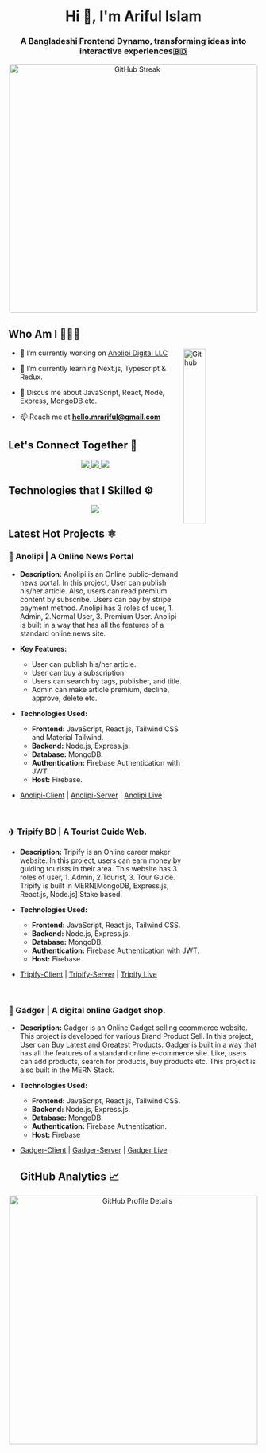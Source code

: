 <h1 align="center">Hi 👋, I'm Ariful Islam</h1>  
<h3 align="center">A Bangladeshi Frontend Dynamo, transforming ideas into interactive experiences🇧🇩</h3>

<div align="center">
  <a href="https://git.io/streak-stats" target="_blank">
    <img src="https://streak-stats.demolab.com?user=hellomrariful&theme=algolia&border_radius=4.3&card_width=500" alt="GitHub Streak" style="border-radius: 4.3px; width: 500px;">
  </a>
</div>

<h2> Who Am I 🙋🏻‍♂️ </h2>
<img width="30%" align="right" alt="Github" src="https://i.pinimg.com/originals/e8/f4/53/e8f453469a3ec97ecd354df465d73913.gif" />

- 🔭 I’m currently working on [Anolipi Digital LLC](https://www.anolipidigital.com/)

- 🌱 I’m currently learning Next.js, Typescript & Redux.

- 💬 Discus me about JavaScript, React, Node, Express, MongoDB etc.
- 📫 Reach me at **hello.mrariful@gmail.com**

<h2>Let's Connect Together 📲</h2>  
<p align="center" gap="2px">
  <a href="https://www.linkedin.com/in/hellomrariful/">
    <img src="https://skillicons.dev/icons?i=linkedin" />
  </a>
  <a href="https://twitter.com/hellomrariful">
    <img src="https://skillicons.dev/icons?i=twitter" />
  </a>
  <a href="https://www.instagram.com/hellomrariful">
    <img src="https://skillicons.dev/icons?i=instagram" />
  </a>
</p>
  
<h2>Technologies that I Skilled ⚙️ </h2>

<p align="center">
    <img src="https://skillicons.dev/icons?i=html,css,js,react,tailwind,bootstrap,firebase,nodejs,express,mongodb&perline=5" />
</p>

  <h2>Latest Hot Projects ⚛️ </h2>

### 📰 Anolipi | A Online News Portal

- **Description:** Anolipi is an Online public-demand news portal. In this project, User can publish his/her article. Also, users can read premium content by subscribe. Users can pay by stripe payment method. Anolipi has 3 roles of user, 1. Admin, 2.Normal User, 3. Premium User. Anolipi is built in a way that has all the features of a standard online news site.
- **Key Features:**
  - User can publish his/her article.
  - User can buy a subscription.
  - Users can search by tags, publisher, and title.
  - Admin can make article premium, decline, approve, delete etc.

- **Technologies Used:**

  - **Frontend:** JavaScript, React.js, Tailwind CSS and Material Tailwind.
  - **Backend:** Node.js, Express.js.
  - **Database:** MongoDB.
  - **Authentication:** Firebase Authentication with JWT.
  - **Host:** Firebase.

- [Anolipi-Client](https://github.com/hellomrariful/Anolipi-Client?tab=readme-ov-file) | [Anolipi-Server](https://github.com/hellomrariful/Anolipi-Server) | [Anolipi Live](https://anolipi.web.app/)

<br>

### ✈️ Tripify BD | A Tourist Guide Web.

- **Description:** Tripify is an Online career maker website. In this project, users can earn money by guiding tourists in their area. This website has 3 roles of user, 1. Admin, 2.Tourist, 3. Tour Guide. Tripify is built in MERN[MongoDB, Express.js, React.js, Node.js] Stake based.

- **Technologies Used:**

  - **Frontend:** JavaScript, React.js, Tailwind CSS.
  - **Backend:** Node.js, Express.js.
  - **Database:** MongoDB.
  - **Authentication:** Firebase Authentication with JWT.
  - **Host:** Firebase

- [Tripify-Client](https://github.com/hellomrariful/Tripify-Client) |
  [Tripify-Server](https://github.com/hellomrariful/Tripify-Server) | [Tripify Live](https://tripifybd.web.app/)

<br>

### 🛒 Gadger | A digital online Gadget shop.

- **Description:** Gadger is an Online Gadget selling ecommerce website. This project is developed for various Brand Product Sell. In this project, User can Buy Latest and Greatest Products. Gadger is built in a way that has all the features of a standard online e-commerce site. Like, users can add products, search for products, buy products etc. This project is also built in the MERN Stack.

- **Technologies Used:**

  - **Frontend:** JavaScript, React.js, Tailwind CSS.
  - **Backend:** Node.js, Express.js.
  - **Database:** MongoDB.
  - **Authentication:** Firebase Authentication.
  - **Host:** Firebase

- [Gadger-Client](https://github.com/hellomrariful/Gadger-Store-Client) |
[Gadger-Server](https://github.com/hellomrariful/Gadger-Store-Server) | [Gadger Live](https://gadgerbd.web.app/)

  <h2>GitHub Analytics 📈 </h2>

<div align="center">
  <img style="height: auto; width: 500px; border-radius: 2px; border: 1px solid #ffffff; margin-top: 10px; display: block;" src="https://github-profile-summary-cards.vercel.app/api/cards/profile-details?username=hellomrariful&theme=algolia&border_radius=4.3&card_width=500" alt="GitHub Profile Details" />
</div>
